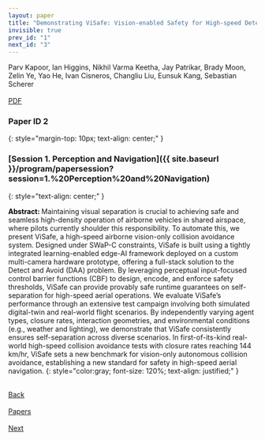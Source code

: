 ```yaml
---
layout: paper
title: "Demonstrating ViSafe: Vision-enabled Safety for High-speed Detect and Avoid"
invisible: true
prev_id: "1"
next_id: "3"
---
```

<div class="paper-authors">
  <div class="paper-author-box">
    <div class="paper-author-name">Parv Kapoor, Ian Higgins, Nikhil Varma Keetha, Jay Patrikar, Brady Moon, Zelin Ye, Yao He, Ivan Cisneros, Changliu Liu, Eunsuk Kang, Sebastian Scherer</div>
    <div class="paper-author-uni"></div>
  </div>
</div>

<div class="paper-pdf-modern">
  <div class="paper-menu-icon">
    <a href="https://www.roboticsproceedings.org/rss21/p002.pdf" title="Download PDF" target="_blank">
      <i class="fa fa-file-pdf-o"></i><br>
      <span class="paper-menu-label">PDF</span>
    </a>
  </div>
</div>

### Paper ID 2
{: style="margin-top: 10px; text-align: center;" }

### [Session 1. Perception and Navigation]({{ site.baseurl }}/program/papersession?session=1.%20Perception%20and%20Navigation)
{: style="text-align: center;" }

<b style="color: black;">Abstract: </b>Maintaining visual separation is crucial to achieving safe and seamless high-density operation of airborne vehicles in shared airspace, where pilots currently shoulder this responsibility. To automate this, we present ViSafe, a high-speed airborne vision-only collision avoidance system.  Designed under SWaP-C constraints, ViSafe is built using a tightly integrated learning-enabled edge-AI framework deployed on a custom multi-camera hardware prototype, offering a full-stack solution to the Detect and Avoid (DAA) problem.  By leveraging perceptual input-focused control barrier functions (CBF) to design, encode, and enforce safety thresholds, ViSafe can provide provably safe runtime guarantees on self-separation for high-speed aerial operations. We evaluate ViSafe’s performance through an extensive test campaign involving both simulated digital-twin and real-world flight scenarios.  By independently varying agent types, closure rates, interaction geometries, and environmental conditions (e.g., weather and lighting), we demonstrate that ViSafe consistently ensures self-separation across diverse scenarios.  In first-of-its-kind real-world high-speed collision avoidance tests with closure rates reaching 144 km/hr, ViSafe sets a new benchmark for vision-only autonomous collision avoidance, establishing a new standard for safety in high-speed aerial navigation.
{: style="color:gray; font-size: 120%; text-align: justified;" }

<div class="paper-menu">
  <div class="paper-menu-inner">
    <a href="{{ site.baseurl }}/program/papers/1/" title="Previous Paper">
            <div class="paper-menu-icon">
                <i class="fa fa-chevron-left"></i><br>
                <span class="paper-menu-label">Back</span>
            </div>
        </a>
    <a href="{{ site.baseurl }}/program/papers" title="All Papers">
      <div class="paper-menu-icon">
        <i class="fa fa-list"></i><br>
        <span class="paper-menu-label">Papers</span>
      </div>
    </a>
    <a href="{{ site.baseurl }}/program/papers/3/" title="Next Paper">
            <div class="paper-menu-icon">
                <i class="fa fa-chevron-right"></i><br>
                <span class="paper-menu-label">Next</span>
            </div>
        </a>
  </div>
</div>
